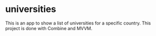 # universities
This is an app to show a list of universities for a specific country. This project is done with Combine and MVVM.
